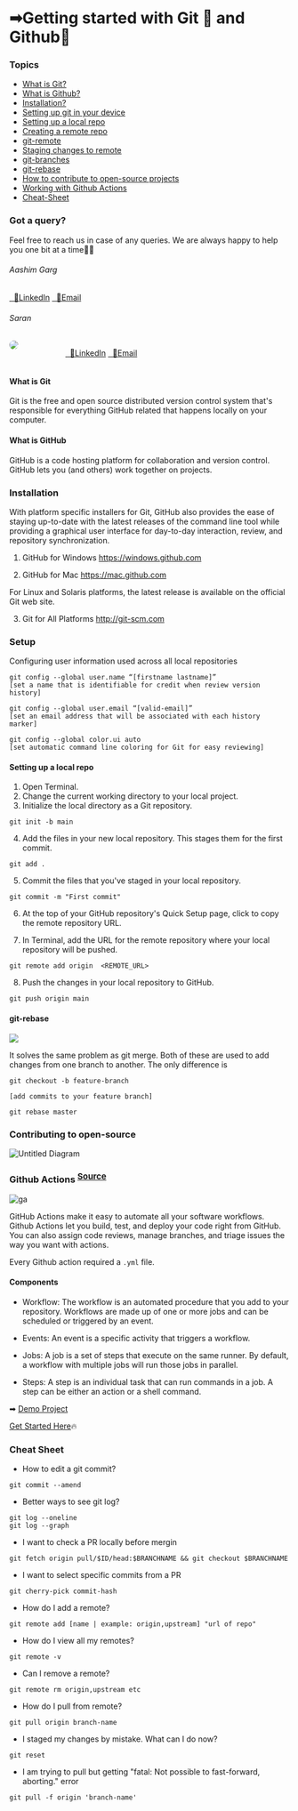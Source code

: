 # ➡Getting started with Git 🎉 and Github🐙


### Topics
- [What is Git?](#1)
- [What is Github?](#2)
- [Installation?](#3)
- [Setting up git in your device](#4)
- [Setting up a local repo](#5)
- [Creating a remote repo](#6)
- [git-remote](#7)
- [Staging changes to remote](#8)
- [git-branches](#9)
- [git-rebase](#10)
- [How to contribute to open-source projects](#11)
- [Working with Github Actions](#12)
- [Cheat-Sheet](#13)

### Got a query?
Feel free to reach us in case of any queries. We are always happy to help you one bit at a time🐱‍💻

###### Aashim Garg


<a href="https://www.linkedin.com/in/aashim-garg-370104198/">&nbsp;&nbsp;🔗LinkedIn</a>
<a href="mailto:aashim1garg@gmail.com">&nbsp;&nbsp;📧Email</a>

###### Saran
<div style="display:flex">
<div style="width:20%">
<img src="https://media-exp1.licdn.com/dms/image/C5603AQFVab5Kbi2x7w/profile-displayphoto-shrink_100_100/0/1612096633101?e=1618444800&v=beta&t=brEmn-KGIXc2W8sOAlBNZ-mX7eLD9yExV9xes2XONqA" style="border-radius:100%" /> </div>
<div>

<a href="https://www.linkedin.com/in/saranonearth/">&nbsp;&nbsp;🔗LinkedIn</a>
<a href="mailto:saran.suresh@outlook.com">&nbsp;&nbsp;📧Email</a>

</div>
</div>

#### What is Git

Git is the free and open source distributed version control system that's responsible for everything GitHub related that happens locally on your computer.

#### What is GitHub

GitHub is a code hosting platform for collaboration and version control. GitHub lets you (and others) work together on projects.

### Installation

With platform specific installers for Git, GitHub also provides the ease of staying up-to-date with the latest releases of the command line tool while providing a graphical user interface for day-to-day interaction, review, and repository synchronization.

1. GitHub for Windows
https://windows.github.com

2. GitHub for Mac
https://mac.github.com

For Linux and Solaris platforms, the latest release is available on the official Git web site.

3. Git for All Platforms
http://git-scm.com

### Setup

Configuring user information used across all local repositories

```
git config --global user.name “[firstname lastname]”
[set a name that is identifiable for credit when review version history]

git config --global user.email “[valid-email]”
[set an email address that will be associated with each history marker]

git config --global color.ui auto
[set automatic command line coloring for Git for easy reviewing]
```

#### Setting up a local repo

1. Open Terminal.
2. Change the current working directory to your local project.
3. Initialize the local directory as a Git repository.

```
git init -b main

```

4. Add the files in your new local repository. This stages them for the first commit.
```
git add .

```
5. Commit the files that you've staged in your local repository.

```
git commit -m "First commit"

```
6. At the top of your GitHub repository's Quick Setup page, click to copy the remote repository URL.

7. In Terminal, add the URL for the remote repository where your local repository will be pushed.

```
git remote add origin  <REMOTE_URL> 

```
8. Push the changes in your local repository to GitHub.
```
git push origin main

```

#### git-rebase

<img src="https://wac-cdn.atlassian.com/dam/jcr:01b0b04e-64f3-4659-af21-c4d86bc7cb0b/01.svg?cdnVersion=dt" />

It solves the same problem as git merge. Both of these are used to add changes from one branch to another. The only difference is 


```
git checkout -b feature-branch

[add commits to your feature branch]

git rebase master

```

### Contributing to open-source
![Untitled Diagram](https://user-images.githubusercontent.com/44068102/107565039-2e2ae280-6c09-11eb-98e5-d738d4a06d33.png)


### Github Actions <sup style="font-size: 15px">[Source](https://docs.github.com/en/actions/learn-github-actions/introduction-to-github-actions)</sup>

![ga](https://repository-images.githubusercontent.com/200244092/c64f8080-586d-11ea-9f2b-fc72525069dd)

GitHub Actions make it easy to automate all your software workflows. Github Actions let you build, test, and deploy your code right from GitHub. You can also assign code reviews, manage branches, and triage issues the way you want with actions.

Every Github action required a <code>.yml</code> file.

#### Components 
- Workflow: The workflow is an automated procedure that you add to your repository. Workflows are made up of one or more jobs and can be scheduled or triggered by an event.

- Events: An event is a specific activity that triggers a workflow.

- Jobs: A job is a set of steps that execute on the same runner. By default, a workflow with multiple jobs will run those jobs in parallel. 

- Steps: A step is an individual task that can run commands in a job. A step can be either an action or a shell command. 

 ➡ [Demo Project](https://github.com/saranonearth/demo)


[Get Started Here](https://lab.github.com/githubtraining/github-actions:-hello-world)🔥

### Cheat Sheet

- How to edit a git commit?
```
git commit --amend
```
- Better ways to see git log?

```
git log --oneline
git log --graph
```
- I want to check a PR locally before mergin
```
git fetch origin pull/$ID/head:$BRANCHNAME && git checkout $BRANCHNAME
```
- I want to select specific commits from a PR
```
git cherry-pick commit-hash
```
- How do I add a remote?
```
git remote add [name | example: origin,upstream] "url of repo"
```
- How do I view all my remotes?
```
git remote -v
```
- Can I remove a remote?
```
git remote rm origin,upstream etc
```
- How do I pull from remote?

```
git pull origin branch-name
```
- I staged my changes by mistake. What can I do now?

```
git reset
```

- I am trying to pull but getting "fatal: Not possible to fast-forward, aborting." error

```
git pull -f origin 'branch-name'
```
